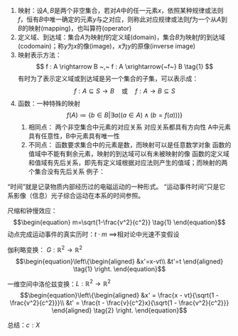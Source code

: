 1. 映射：设$A,B$是两个非空集合，若对$A$中的任一元素$x$，依照某种规律或法则$f$，恒有$B$中唯一确定的元素$y$与之对应，则称此对应规律或法则$f$为一个从$A$到$B$的映射(mapping)，也叫算符(operator)
2. 定义域、到达域：集合$A$为映射$f$的定义域(domain)，集合$B$为映射$f$的到达域(codomain)；称$y$为$x$的像(image)，$x$为$y$的原像(inverse image)
3. 映射表示方法：
	$$ f : A \rightarrow B ~,~ f : A \xrightarrow{~f~} B \tag{1} $$
	 有时为了表示定义域或到达域是另一个集合的子集，可以表示成：
	  $$ f: A\subseteq S \to B \quad\text{或}\quad f: A \to B \subseteq S \tag{2} $$
4. 函数：一种特殊的映射
	$$ f(A)\coloneqq \{b \in B|\exists a((a \in A)\land (b=f(a))) \} \tag{3} $$
	1. 相同点：
		 两个非空集合中元素的对应关系
		   对应关系都具有方向性
		A中元素具有任意性，B中元素具有唯一性
	  2. 不同点：
		   函数要求集合中的元素是数，而映射可以是任意数学对象
		 函数的值域中不能有剩余元素，映射的到达域可以有未被映射的像
		   函数的定义域和值域有先后关系，即先有定义域根据对应法则产生的值域；而映射的两个集合没有先后关系
例子：

“时间”就是记录物质内部经历过的电磁运动的一种形式。
“运动事件时间”只是它系影像（信息）光子综合运动在本系的时间参照。

尺缩和钟慢效应：
$$\begin{equation}
m=\sqrt{1-\frac{v^2}{c^2}} \tag{1}
\end{equation}$$
动点完成运动事件的真实历时：$t \cdot m$
$\implies$相对论中光速不变假设

伽利略变换： $G:\mathbb{R}^2 \rightarrow \mathbb{R}^2$
$$\begin{equation}\left\{\begin{aligned}
&x'=x-vt\\
&t'=t
\end{aligned} \tag{1} \right. \end{equation}$$

一维空间中洛伦兹变换：$L:\mathbb{R}^2 \rightarrow \mathbb{R}^2$
$$\begin{equation}\left\{\begin{aligned} 
&x' = \frac{x - vt}{\sqrt{1 - \frac{v^2}{c^2}}}\\
&t' = \frac{t - \frac{v}{c^2}x}{\sqrt{1 - \frac{v^2}{c^2}}} 
\end{aligned} \tag{2} \right. \end{equation}$$

总结：$c:X$